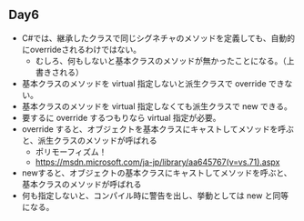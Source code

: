 ## Day6

* C#では、継承したクラスで同じシグネチャのメソッドを定義しても、自動的にoverrideされるわけではない。
    * むしろ、何もしないと基本クラスのメソッドが無かったことになる。（上書きされる）
* 基本クラスのメソッドを virtual 指定しないと派生クラスで override できない。
* 基本クラスのメソッドを virtual 指定しなくても派生クラスで new できる。
* 要するに override するつもりなら virtual 指定が必要。
* override すると、オブジェクトを基本クラスにキャストしてメソッドを呼ぶと、派生クラスのメソッドが呼ばれる
    * ポリモーフィズム！
    * https://msdn.microsoft.com/ja-jp/library/aa645767(v=vs.71).aspx
* newすると、オブジェクトの基本クラスにキャストしてメソッドを呼ぶと、基本クラスのメソッドが呼ばれる
* 何も指定しないと、コンパイル時に警告を出し、挙動としては new と同等になる。
